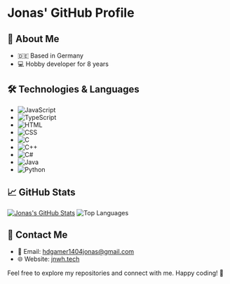 # Jonas' GitHub Profile

## 🚀 About Me
- 🇩🇪 Based in Germany
- 💻 Hobby developer for 8 years

## 🛠️ Technologies & Languages
- ![JavaScript](https://img.shields.io/badge/-JavaScript-F7DF1E?logo=javascript&logoColor=white)
- ![TypeScript](https://img.shields.io/badge/-TypeScript-3178C6?logo=typescript&logoColor=white)
- ![HTML](https://img.shields.io/badge/-HTML5-E34F26?logo=html5&logoColor=white)
- ![CSS](https://img.shields.io/badge/-CSS3-1572B6?logo=css3&logoColor=white)
- ![C](https://img.shields.io/badge/-C-00599C?logo=c&logoColor=white)
- ![C++](https://img.shields.io/badge/-C++-00599C?logo=c%2B%2B&logoColor=white)
- ![C#](https://img.shields.io/badge/-C%23-239120?logo=c-sharp&logoColor=white)
- ![Java](https://img.shields.io/badge/-Java-007396?logo=java&logoColor=white)
- ![Python](https://img.shields.io/badge/-Python-3776AB?logo=python&logoColor=white)

## 📈 GitHub Stats
[![Jonas's GitHub Stats](https://github-readme-stats.vercel.app/api?username=hdgamer1404jonas&show_icons=true&count_private=true&hide=issues&theme=dracula)](https://github.com/hdgamer1404jonas)
![Top Languages](https://github-readme-stats.vercel.app/api/top-langs/?username=hdgamer1404Jonas&layout=compact&langs_count=8&theme=dracula)

## 📧 Contact Me
- 📧 Email: [hdgamer1404jonas@gmail.com](mailto:hdgamer1404jonas@gmail.com)
- 🌐 Website: [jnwh.tech](https://jnwh.tech)

Feel free to explore my repositories and connect with me. Happy coding! 🚀
